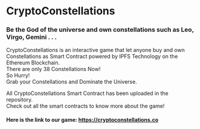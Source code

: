 # CryptoConstellations

### Be the God of the universe and own constellations such as Leo, Virgo, Gemini . . .
CryptoConstellations is an interactive game that let anyone buy and own Constellations as Smart Contract powered by IPFS Technology on the Ethereum Blockchain. <br>
There are only 38 Constellations Now!<br>
So Hurry! <br>
Grab your Constellations and Dominate the Universe.<br>

All CryptoConstellations Smart Contract has been uploaded in the repository.<br>
Check out all the smart contracts to know more about the game!

#### Here is the link to our game: https://cryptoconstellations.co
